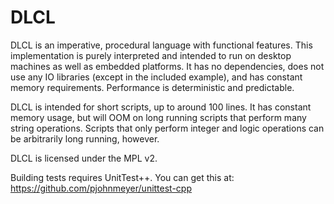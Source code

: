 DLCL
====

DLCL is an imperative, procedural language with functional features. This implementation is
purely interpreted and intended to run on desktop machines as well as embedded platforms. It
has no dependencies, does not use any IO libraries (except in the included example), and has
constant memory requirements. Performance is deterministic and predictable.

DLCL is intended for short scripts, up to around 100 lines. It has constant memory usage,
but will OOM on long running scripts that perform many string operations. Scripts that only
perform integer and logic operations can be arbitrarily long running, however.

DLCL is licensed under the MPL v2.

Building tests requires UnitTest++. You can get this at: https://github.com/pjohnmeyer/unittest-cpp

